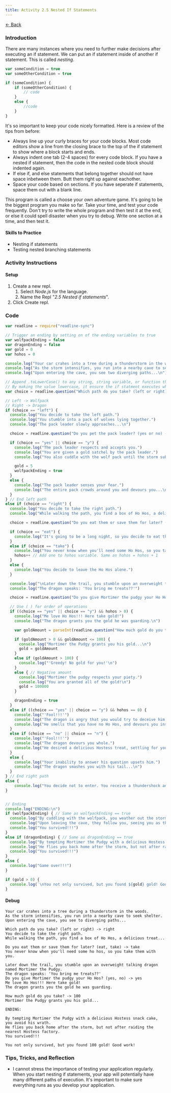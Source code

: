 ```yaml
---
title: Activity 2.5 Nested If Statements
---
```


[← Back](/activities/javascript/)

### Introduction

There are many instances where you need to further make decisions after executing an if statement. We can put an if statement inside of another if statement. This is called *nesting*. 

```js
var someCondition = true
var someOtherCondition = true

if (someCondition) {
    if (someOtherCondition) {
        // code
    }
    else {
        //code
    }
}
```

It's so important to keep your code nicely formatted. Here is a review of the tips from before:
- Always line up your curly braces for your code blocks. Most code editors show a line from the closing brace to the top of the if statement to show where a block starts and ends.
- Always indent one tab (2-4 spaces) for every code block. If you have a nested if statement, then the code in the nested code block should indented again.
- If else if, and else statements that belong together should not have space inbetween them. Butt them right up against eachother.
- Space your code based on sections. If you have seperate if statements, space them out with a blank line.

This program is called a choose your own adventure game. It's going to be the biggest program you make so far. Take your time, and test your code frequently. Don't try to write the whole program and then test it at the end, or else it could spell disaster when you try to debug. Write one section at a time, and then test it.

#### Skills to Practice

- Nesting if statements
- Testing nested branching statements

### Activity Instructions

#### Setup

1. Create a new repl.
    1. Select *Node.js* for the language.
    2. Name the Repl "*2.5 Nested if statements*".
2. Click Create repl.

### Code
```js
var readline = require("readline-sync")

// Trigger an ending by setting on of the ending variables to true
var wolfpackEnding = false
var dragonEnding = false
var gold = 0
var hohos = 0

console.log("Your car crahes into a tree during a thunderstorm in the woods.")
console.log("As the storm intensifies, you run into a nearby cave to seek shelter.")
console.log("Upon entering the cave, you see two diverging paths...\n")

// Append .toLowerCase() to any string, string variable, or function that returns a string.
// By making the value lowercase, it ensure the if statment executes whether they type "Left" or "left".
var choice = readline.question("Which path do you take? (left or right) -> ").toLowerCase()

// Left -> Wolfpack
// Right -> Dragon
if (choice == "left") {
  console.log("You decide to take the left path.")
  console.log("You stumble into a pack of wolves lying together.")
  console.log("The pack leader slowly approaches...\n")

  choice = readline.question("Do you pet the pack leader? (yes or no) -> ").toLowerCase()

  if (choice == "yes" || choice == "y") {
    console.log("The pack leader respects and accepts you.")
    console.log("You are given a gold satchel by the pack leader.")
    console.log("You also cuddle with the wolf pack until the storm subsides...\n")

    gold = 5
    wolfpackEnding = true 
  }
  else {
    console.log("The pack leader senses your fear.")
    console.log("The entire pack crowds around you and devours you...\n")
  }
} // End left path
else if (choice == "right") {
  console.log("You decide to take the right path.")
  console.log("While walking the path, you find a box of Ho Hos, a delicious treat...\n")

  choice = readline.question("Do you eat them or save them for later? (eat, take) -> ").toLowerCase()

  if (choice == "eat") {
    console.log("It's going to be a long night, so you decide to eat them for sustenance.")
  }
  else if (choice == "take") {
    console.log("You never know when you'll need some Ho Hos, so you take them with you.")
    hohos++ // Add one to hohos variable. Same as hohos = hohos + 1
  }
  else {
    console.log("You decide to leave the Ho Hos alone.")
  }

  console.log("\nLater down the trail, you stumble upon an overweight talking dragon named Mortimer the Pudgy.")
  console.log("The dragon speaks: 'You bring me treats??'")

  choice = readline.question("Do you give Mortimer the pudgy your Ho Hos? (yes, no) -> ")

  // Use ( ) for order of operations
  if ((choice == "yes" || choice == "y") && hohos > 0) {
    console.log("Me love Ho Hos!!! Here take gold!")
    console.log("The dragon grants you the gold he was guarding.\n")

    var goldAmount = parseInt(readline.question("How much gold do you take? -> "))

    if (goldAmount > 0 && goldAmount <= 100) {
      console.log("Mortimer the Pudgy grants you his gold...\n")
      gold = goldAmount
    }
    else if (goldAmount > 100) {
      console.log("'Greedy! No gold for you!'\n")
    }
    else { // Negative amount
      console.log("Mortimer the pudgy respects your piety.")
      console.log("You are granted all of the gold!\n")
      gold = 100000
    }

    dragonEnding = true
  }
  else if ((choice == "yes" || choice == "y") && hohos == 0) {
    console.log("'Fool!!!'")
    console.log("The dragon is angry that you would try to deceive him.")
    console.log("He smells that you have no Ho Hos, and devours you instead...")
  }
  else if (choice == "no" || choice == "n") {
    console.log("'Fool!!!'")
    console.log("The dragon devours you whole.")
    console.log("He desired a delicious Hostess treat, settling for you instead...\n")
  }
  else {
    console.log("Your inability to answer his question upsets him.")
    console.log("The dragon smashes you with his tail...\n")
  }
} // End right path
else {
    console.log("You decide not to enter. You receive a thundershock and lie in the storm...\n")
}


// Ending
console.log("ENDING:\n")
if (wolfpackEnding) { // Same as wolfpackEnding == true
  console.log("By cuddling with the wolfpack, you weather out the storm.")
  console.log("Upon leaving the cave, they follow you, seeing you as the new pack leader.")
  console.log("You survived!!!")
}
else if (dragonEnding) { // Same as dragonEnding == true
  console.log("By tempting Mortimer the Pudgy with a delicious Hostess snack cake, you avoid his wrath.")
  console.log("He flies you back home after the storm, but not after raiding the nearest Hostess factory.")
  console.log("You survived!!!")
}
else {
  console.log("Game over!!!")
}

if (gold > 0) {
  console.log(`\nYou not only survived, but you found ${gold} gold! Good work!`)
}
```

#### Debug

```shell
Your car crahes into a tree during a thunderstorm in the woods.
As the storm intensifies, you run into a nearby cave to seek shelter.
Upon entering the cave, you see to diverging paths...

Which path do you take? (left or right) -> right
You decide to take the right path.
While walking the path, you find a box of Ho Hos, a delicious treat...

Do you eat them or save them for later? (eat, take) -> take
You never know when you'll need some ho hos, so you take them with you.

Later down the trail, you stumble upon an overweight talking dragon named Mortimer the Pudgy.
The dragon speaks: 'You bring me treats??'
Do you give Mortimer the pudgy your Ho Hos? (yes, no) -> yes
Me love Ho Hos!!! Here take gold!
The dragon grants you the gold he was guarding.

How much gold do you take? -> 100
Mortimer the Pudgy grants you his gold...

ENDING:

By tempting Mortimer the Pudgy with a delicious Hostess snack cake, you avoid his wrath.
He flies you back home after the storm, but not after raiding the nearest Hostess factory.
You survived!!!

You not only survived, but you found 100 gold! Good work!
```

### Tips, Tricks, and Reflection

- I cannot stress the importance of testing your application regularly. When you start nesting if statements, your app will potentially have many different paths of execution. It's important to make sure everything runs as you develop your application.